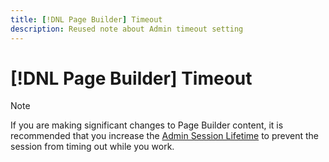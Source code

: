 ```yaml
---
title: [!DNL Page Builder] Timeout
description: Reused note about Admin timeout setting
---
```

# [!DNL Page Builder] Timeout

>[!NOTE]
>
>If you are making significant changes to Page Builder content, it is recommended that you increase the [Admin Session Lifetime](https://docs.magento.com/user-guide/stores/security-admin.html) to prevent the session from timing out while you work.
